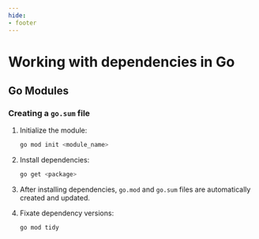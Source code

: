 ```yaml
---
hide:
- footer
---
```


# Working with dependencies in Go

## Go Modules

### Creating a `go.sum` file

1. Initialize the module:
	```sh
	go mod init <module_name>
	```

2. Install dependencies:
	```sh
	go get <package>
	```

3. After installing dependencies, `go.mod` and `go.sum` files are automatically created and updated.

4. Fixate dependency versions:
	```sh
	go mod tidy
	```
